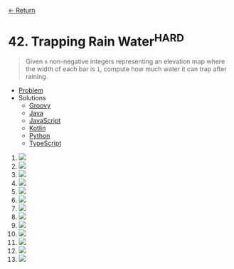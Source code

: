 [&larr; Return](https://hanggrian.github.io/grind-leetcode/)

# 42. Trapping Rain Water<sup>HARD</sup>

> Given `n` non-negative integers representing an elevation map where the width
  of each bar is `1`, compute how much water it can trap after raining.

- [Problem](https://leetcode.com/problems/trapping-rain-water/)
- Solutions
  - [Groovy](https://github.com/hanggrian/grind-leetcode/blob/main/groovy/src/main/groovy/problems1_100/TrappingRainWater.groovy)
  - [Java](https://github.com/hanggrian/grind-leetcode/blob/main/java/src/main/java/problems1_100/TrappingRainWater.java)
  - [JavaScript](https://github.com/hanggrian/grind-leetcode/blob/main/javascript/src/problems1_100/trapping-rain-water.js)
  - [Kotlin](https://github.com/hanggrian/grind-leetcode/blob/main/kotlin/src/main/kotlin/problems1_100/TrappingRainWater.kt)
  - [Python](https://github.com/hanggrian/grind-leetcode/blob/main/python/src/problems1_100/trapping_rain_water.py)
  - [TypeScript](https://github.com/hanggrian/grind-leetcode/blob/main/typescript/src/problems1_100/trapping-rain-water.ts)

1.  ![](https://github.com/hendraanggrian/leetcode-playground/raw/assets/problems1_100/trapping_rain_water1.svg)
1.  ![](https://github.com/hendraanggrian/leetcode-playground/raw/assets/problems1_100/trapping_rain_water2.svg)
1.  ![](https://github.com/hendraanggrian/leetcode-playground/raw/assets/problems1_100/trapping_rain_water3.svg)
1.  ![](https://github.com/hendraanggrian/leetcode-playground/raw/assets/problems1_100/trapping_rain_water4.svg)
1.  ![](https://github.com/hendraanggrian/leetcode-playground/raw/assets/problems1_100/trapping_rain_water5.svg)
1.  ![](https://github.com/hendraanggrian/leetcode-playground/raw/assets/problems1_100/trapping_rain_water6.svg)
1.  ![](https://github.com/hendraanggrian/leetcode-playground/raw/assets/problems1_100/trapping_rain_water7.svg)
1.  ![](https://github.com/hendraanggrian/leetcode-playground/raw/assets/problems1_100/trapping_rain_water8.svg)
1.  ![](https://github.com/hendraanggrian/leetcode-playground/raw/assets/problems1_100/trapping_rain_water9.svg)
1.  ![](https://github.com/hendraanggrian/leetcode-playground/raw/assets/problems1_100/trapping_rain_water10.svg)
1.  ![](https://github.com/hendraanggrian/leetcode-playground/raw/assets/problems1_100/trapping_rain_water11.svg)
1.  ![](https://github.com/hendraanggrian/leetcode-playground/raw/assets/problems1_100/trapping_rain_water12.svg)
1.  ![](https://github.com/hendraanggrian/leetcode-playground/raw/assets/problems1_100/trapping_rain_water13.svg)
